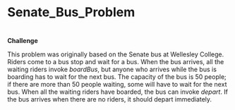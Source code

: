 # Senate_Bus_Problem
#
**Challenge**

This problem was originally based on the Senate bus at Wellesley College. Riders come to a bus stop and wait for a bus. When the bus arrives, all the waiting riders invoke _boardBus_, but anyone who arrives while the bus is boarding has to wait for the next bus. The capacity of the bus is 50 people; if there are more than 50 people waiting, some will have to wait for the next bus. When all the waiting riders have boarded, the bus can invoke _depart_. If the bus arrives when there are no riders, it should depart immediately.
